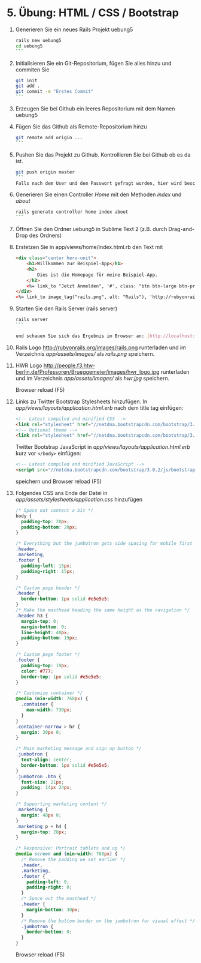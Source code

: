 # 5. Übung: HTML / CSS / Bootstrap 

1.	Generieren Sie ein neues Rails Projekt uebung5
	
    ````bash
    rails new uebung5
    cd uebung5
    ```
2.	Initialisieren Sie ein Git-Repositorium, fügen Sie alles hinzu und commiten Sie

    ````bash
    git init
    git add .
    git commit -m "Erstes Commit"
    ```
3.	Erzeugen Sie bei Github ein leeres Repositorium mit dem Namen uebung5
4.	Fügen Sie das Github als Remote-Repositorium hinzu 

    ````bash
    git remote add origin ...
    ```
5.  Pushen Sie das Projekt zu Github. Kontrollieren Sie bei Github ob es da ist.

    ````bash
    git push origin master
    ```
    Falls nach dem User und dem Passwort gefragt wurden, hier wird beschriben wie man das automatisieren kann: https://help.github.com/articles/generating-ssh-keys
6.  Generieren Sie einen Controller *Home* mit den Methoden *index* und *about*

    ````bash
    rails generate controller home index about
    ```
7.  Öffnen Sie den Ordner uebung5 in Sublime Text 2 (z.B. durch Drag-and-Drop des Ordners)
8.  Erstetzen Sie in app/views/home/index.html.rb den Text mit

    ```html
    <div class="center hero-unit">
        <h1>Willkommen zur Beispiel-App</h1>
        <h2>
            Dies ist die Homepage für meine Beispiel-App.
        </h2>
        <%= link_to "Jetzt Anmelden", '#', class: "btn btn-large btn-primary" %>
    </div>
    <%= link_to image_tag("rails.png", alt: "Rails"), 'http://rubyonrails.org/' %>
    ```
9.  Starten Sie den Rails Server (rails server) 

    ````bash
    rails server
    ```
    
    und schauen Sie sich das Ergebnis im Browser an: [http://localhost:3000/home/index](http://localhost:3000/home/index) 
10. Rails Logo http://rubyonrails.org/images/rails.png runterladen und im Verzeichnis *app/assets/images/* als *rails.png* speichern.
11. HWR Logo http://people.f3.htw-berlin.de/Professoren/Brueggemeier/images/hwr_logo.jpg runterladen und 
im Verzeichnis *app/assets/images/* als *hwr.jpg* speichern.

	Browser reload (F5)
11. Links zu Twitter Bootstrap Stylesheets hinzufügen. In *app/views/layouts/application.html.erb* nach dem title tag einfügen:

	```html
	<!-- Latest compiled and minified CSS -->
	<link rel="stylesheet" href="//netdna.bootstrapcdn.com/bootstrap/3.0.2/css/bootstrap.min.css">
	<!-- Optional theme -->
	<link rel="stylesheet" href="//netdna.bootstrapcdn.com/bootstrap/3.0.2/css/bootstrap-theme.min.css">
	```
	

	Twitter Bootstrap JavaScript in *app/views/layouts/application.html.erb* kurz vor ``` </body> ``` einfügen:
	```html
	<!-- Latest compiled and minified JavaScript -->
	<script src="//netdna.bootstrapcdn.com/bootstrap/3.0.2/js/bootstrap.min.js"></script>
	```
	speichern und Browser reload (F5)	
11. Folgendes CSS ans Ende der Datei in *app/assets/stylesheets/application.css* hinzufügen

	```css
	/* Space out content a bit */
	body {
	  padding-top: 20px;
	  padding-bottom: 20px;
	}
	
	/* Everything but the jumbotron gets side spacing for mobile first views */
	.header,
	.marketing,
	.footer {
	  padding-left: 15px;
	  padding-right: 15px;
	}
	
	/* Custom page header */
	.header {
	  border-bottom: 1px solid #e5e5e5;
	}
	/* Make the masthead heading the same height as the navigation */
	.header h3 {
	  margin-top: 0;
	  margin-bottom: 0;
	  line-height: 40px;
	  padding-bottom: 19px;
	}
	
	/* Custom page footer */
	.footer {
	  padding-top: 19px;
	  color: #777;
	  border-top: 1px solid #e5e5e5;
	}
	
	/* Customize container */
	@media (min-width: 768px) {
	  .container {
	    max-width: 730px;
	  }
	}
	.container-narrow > hr {
	  margin: 30px 0;
	}
	
	/* Main marketing message and sign up button */
	.jumbotron {
	  text-align: center;
	  border-bottom: 1px solid #e5e5e5;
	}
	.jumbotron .btn {
	  font-size: 21px;
	  padding: 14px 24px;
	}
	
	/* Supporting marketing content */
	.marketing {
	  margin: 40px 0;
	}
	.marketing p + h4 {
	  margin-top: 28px;
	}
	
	/* Responsive: Portrait tablets and up */
	@media screen and (min-width: 768px) {
	  /* Remove the padding we set earlier */
	  .header,
	  .marketing,
	  .footer {
	    padding-left: 0;
	    padding-right: 0;
	  }
	  /* Space out the masthead */
	  .header {
	    margin-bottom: 30px;
	  }
	  /* Remove the bottom border on the jumbotron for visual effect */
	  .jumbotron {
	    border-bottom: 0;
	  }
	}
	```

	Browser reload (F5)

